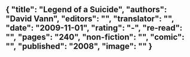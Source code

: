 {
 "title": "Legend of a Suicide",
 "authors": "David Vann",
 "editors": "",
 "translator": "",
 "date": "2009-11-01",
 "rating": "-",
 "re-read": "",
 "pages": "240",
 "non-fiction": "",
 "comic": "",
 "published": "2008",
 "image": ""
}
---


